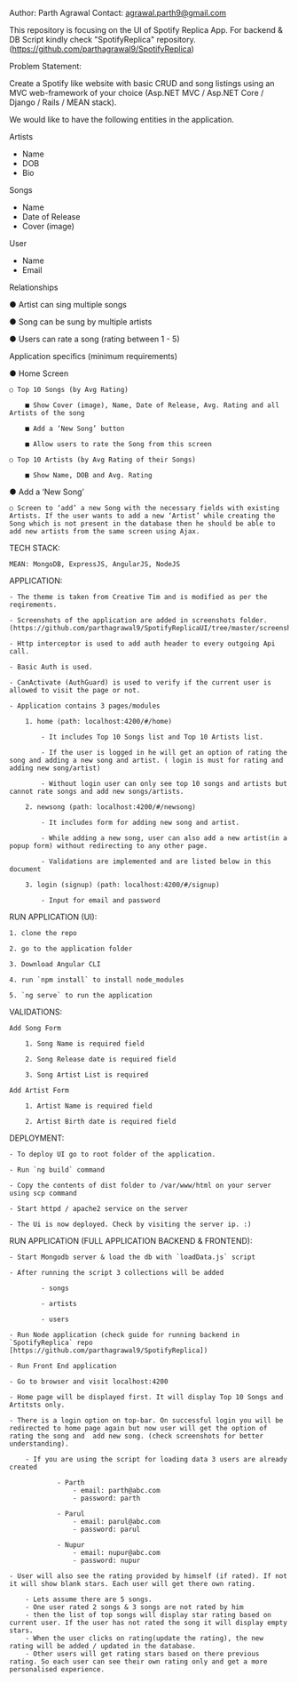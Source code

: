 Author: Parth Agrawal
Contact: agrawal.parth9@gmail.com

This repository is focusing on the UI of Spotify Replica App.
For backend & DB Script kindly check "SpotifyReplica" repository. (https://github.com/parthagrawal9/SpotifyReplica)

Problem Statement:

Create a Spotify like website with basic CRUD and song listings using an MVC web-framework of your choice
(Asp.NET MVC / Asp.NET Core / Django / Rails / MEAN stack).

We would like to have the following entities in the application.

Artists

- Name
- DOB
- Bio

Songs

- Name
- Date of Release
- Cover (image)
  
User

- Name
- Email

Relationships

  ● Artist can sing multiple songs

  ● Song can be sung by multiple artists

  ● Users can rate a song (rating between 1 - 5)


Application specifics (minimum requirements)

  ● Home Screen

    ○ Top 10 Songs (by Avg Rating)

        ■ Show Cover (image), Name, Date of Release, Avg. Rating and all Artists of the song

        ■ Add a ‘New Song’ button

        ■ Allow users to rate the Song from this screen

    ○ Top 10 Artists (by Avg Rating of their Songs)

        ■ Show Name, DOB and Avg. Rating
  
  ● Add a ‘New Song’

    ○ Screen to ‘add’ a new Song with the necessary fields with existing Artists. If the user wants to add a new ‘Artist’ while creating the Song which is not present in the database then he should be able to add new artists from the same screen using Ajax.

TECH STACK:
    
    MEAN: MongoDB, ExpressJS, AngularJS, NodeJS

APPLICATION:

    - The theme is taken from Creative Tim and is modified as per the reqirements.

    - Screenshots of the application are added in screenshots folder. (https://github.com/parthagrawal9/SpotifyReplicaUI/tree/master/screenshots)

    - Http interceptor is used to add auth header to every outgoing Api call.

    - Basic Auth is used.

    - CanActivate (AuthGuard) is used to verify if the current user is allowed to visit the page or not.

    - Application contains 3 pages/modules

        1. home (path: localhost:4200/#/home)

            - It includes Top 10 Songs list and Top 10 Artists list.

            - If the user is logged in he will get an option of rating the song and adding a new song and artist. ( login is must for rating and adding new song/artist)

            - Without login user can only see top 10 songs and artists but cannot rate songs and add new songs/artists.

        2. newsong (path: localhost:4200/#/newsong)

            - It includes form for adding new song and artist.

            - While adding a new song, user can also add a new artist(in a popup form) without redirecting to any other page.

            - Validations are implemented and are listed below in this document

        3. login (signup) (path: localhost:4200/#/signup)

            - Input for email and password


RUN APPLICATION (UI):

    1. clone the repo

    2. go to the application folder

    3. Download Angular CLI

    4. run `npm install` to install node_modules

    5. `ng serve` to run the application 

VALIDATIONS:

    Add Song Form

        1. Song Name is required field

        2. Song Release date is required field

        3. Song Artist List is required

    Add Artist Form

        1. Artist Name is required field

        2. Artist Birth date is required field

DEPLOYMENT:

    - To deploy UI go to root folder of the application.

    - Run `ng build` command

    - Copy the contents of dist folder to /var/www/html on your server using scp command

    - Start httpd / apache2 service on the server

    - The Ui is now deployed. Check by visiting the server ip. :)

RUN APPLICATION (FULL APPLICATION BACKEND & FRONTEND):

    - Start Mongodb server & load the db with `loadData.js` script

    - After running the script 3 collections will be added

            - songs

            - artists

            - users

    - Run Node application (check guide for running backend in `SpotifyReplica` repo [https://github.com/parthagrawal9/SpotifyReplica])

    - Run Front End application

    - Go to browser and visit localhost:4200

    - Home page will be displayed first. It will display Top 10 Songs and Artitsts only.

    - There is a login option on top-bar. On successful login you will be redirected to home page again but now user will get the option of rating the song and  add new song. (check screenshots for better understanding).

        - If you are using the script for loading data 3 users are already created

                - Parth
                    - email: parth@abc.com
                    - password: parth 
                
                - Parul
                    - email: parul@abc.com
                    - password: parul

                - Nupur
                    - email: nupur@abc.com
                    - password: nupur
    
    - User will also see the rating provided by himself (if rated). If not it will show blank stars. Each user will get there own rating. 

        - Lets assume there are 5 songs.
        - One user rated 2 songs & 3 songs are not rated by him
        - then the list of top songs will display star rating based on current user. If the user has not rated the song it will display empty stars.
        - When the user clicks on rating(update the rating), the new rating will be added / updated in the database.
        - Other users will get rating stars based on there previous rating. So each user can see their own rating only and get a more personalised experience.